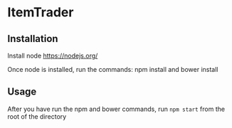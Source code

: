 # ItemTrader

## Installation

Install node https://nodejs.org/

Once node is installed, run the commands: npm install and bower install

## Usage

After you have run the npm and bower commands, run `npm start` from the root of the directory
